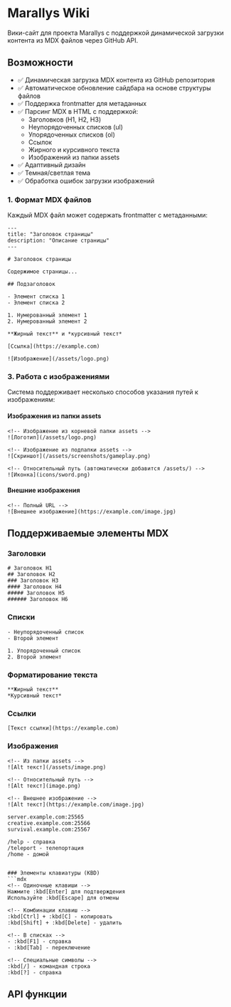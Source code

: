 # Marallys Wiki

Вики-сайт для проекта Marallys с поддержкой динамической загрузки контента из MDX файлов через GitHub API.

## Возможности

- ✅ Динамическая загрузка MDX контента из GitHub репозитория
- ✅ Автоматическое обновление сайдбара на основе структуры файлов
- ✅ Поддержка frontmatter для метаданных
- ✅ Парсинг MDX в HTML с поддержкой:
  - Заголовков (H1, H2, H3)
  - Неупорядоченных списков (ul)
  - Упорядоченных списков (ol)
  - Ссылок
  - Жирного и курсивного текста
  - Изображений из папки assets
- ✅ Адаптивный дизайн
- ✅ Темная/светлая тема
- ✅ Обработка ошибок загрузки изображений


### 1. Формат MDX файлов

Каждый MDX файл может содержать frontmatter с метаданными:

```mdx
---
title: "Заголовок страницы"
description: "Описание страницы"
---

# Заголовок страницы

Содержимое страницы...

## Подзаголовок

- Элемент списка 1
- Элемент списка 2

1. Нумерованный элемент 1
2. Нумерованный элемент 2

**Жирный текст** и *курсивный текст*

[Ссылка](https://example.com)

![Изображение](/assets/logo.png)
```

### 3. Работа с изображениями

Система поддерживает несколько способов указания путей к изображениям:

#### Изображения из папки assets

```mdx
<!-- Изображение из корневой папки assets -->
![Логотип](/assets/logo.png)

<!-- Изображение из подпапки assets -->
![Скриншот](/assets/screenshots/gameplay.png)

<!-- Относительный путь (автоматически добавится /assets/) -->
![Иконка](icons/sword.png)
```

#### Внешние изображения

```mdx
<!-- Полный URL -->
![Внешнее изображение](https://example.com/image.jpg)
```

## Поддерживаемые элементы MDX

### Заголовки
```mdx
# Заголовок H1
## Заголовок H2
### Заголовок H3
#### Заголовок H4
##### Заголовок H5
###### Заголовок H6
```

### Списки
```mdx
- Неупорядоченный список
- Второй элемент

1. Упорядоченный список
2. Второй элемент
```

### Форматирование текста
```mdx
**Жирный текст**
*Курсивный текст*
```

### Ссылки
```mdx
[Текст ссылки](https://example.com)
```

### Изображения
```mdx
<!-- Из папки assets -->
![Alt текст](/assets/image.png)

<!-- Относительный путь -->
![Alt текст](image.png)

<!-- Внешнее изображение -->
![Alt текст](https://example.com/image.jpg)
```

```
server.example.com:25565
creative.example.com:25566
survival.example.com:25567
```

```
/help - справка
/teleport - телепортация
/home - домой
```
```

### Элементы клавиатуры (KBD)
```mdx
<!-- Одиночные клавиши -->
Нажмите :kbd[Enter] для подтверждения
Используйте :kbd[Escape] для отмены

<!-- Комбинации клавиш -->
:kbd[Ctrl] + :kbd[C] - копировать
:kbd[Shift] + :kbd[Delete] - удалить

<!-- В списках -->
- :kbd[F1] - справка
- :kbd[Tab] - переключение

<!-- Специальные символы -->
:kbd[/] - командная строка
:kbd[?] - справка
```

## API функции
